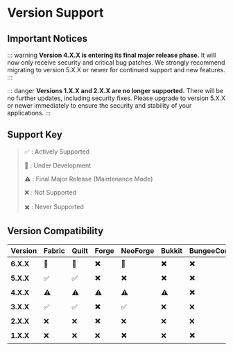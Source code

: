﻿# Version Support

## Important Notices

::: warning
**Version 4.X.X is entering its final major release phase.** It will now only receive security and critical bug patches.
We strongly recommend migrating to version 5.X.X or newer for continued support and new features.
:::

::: danger
**Versions 1.X.X and 2.X.X are no longer supported.** There will be no further updates, including security fixes. Please
upgrade to version 5.X.X or newer immediately to ensure the security and stability of your applications.
:::

## Support Key

> :white_check_mark: : Actively Supported
> 
> :construction: : Under Development
> 
> :warning: : Final Major Release (Maintenance Mode)
> 
> :x: : Not Supported
> 
>:heavy_multiplication_x: : Never Supported

## Version Compatibility

| Version   | Fabric             | Quilt              | Forge                    | NeoForge                 | Bukkit                   | BungeeCord               | Velocity                 |
|:----------|:-------------------|:-------------------|:-------------------------|:-------------------------|:-------------------------|:-------------------------|:-------------------------|
| **6.X.X** | :construction:     | :construction:     | :heavy_multiplication_x: | :construction:           | :heavy_multiplication_x: | :heavy_multiplication_x: | :heavy_multiplication_x: |
| **5.X.X** | :white_check_mark: | :white_check_mark: | :heavy_multiplication_x: | :heavy_multiplication_x: | :heavy_multiplication_x: | :heavy_multiplication_x: | :heavy_multiplication_x: |
| **4.X.X** | :warning:          | :warning:          | :warning:                | :warning:                | :warning:                | :heavy_multiplication_x: | :heavy_multiplication_x: |
| **3.X.X** | :white_check_mark: | :white_check_mark: | :heavy_multiplication_x: | :white_check_mark:       | :x:                      | :x:                      | :x:                      |
| **2.X.X** | :x:                | :x:                | :heavy_multiplication_x: | :x:                      | :x:                      | :x:                      | :x:                      |
| **1.X.X** | :x:                | :x:                | :x:                      | :heavy_multiplication_x: | :x:                      | :heavy_multiplication_x: | :heavy_multiplication_x: |
